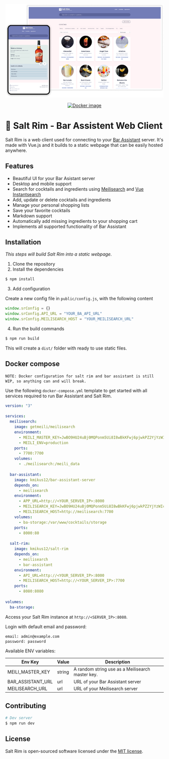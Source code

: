<p align="center">
    <a href="https://karlomikus.com" target="_blank"><img width="700" src="art/hero.png" alt="Logo"></a>
</p>

<p align="center">
    <a href="https://hub.docker.com/r/kmikus12/salt-rim"><img src="https://img.shields.io/docker/v/kmikus12/salt-rim?style=for-the-badge" alt="Docker image"></a>
</p>

# 🍹 Salt Rim - Bar Assistent Web Client

Salt Rim is a web client used for connecting to your [Bar Assistant](https://github.com/karlomikus/bar-assistant) server. It's made with Vue.js and it builds to a static webpage that can be easily hosted anywhere.

## Features

- Beautiful UI for your Bar Asistant server
- Desktop and mobile support
- Search for cocktails and ingredients using [Meilisearch](https://www.meilisearch.com/) and [Vue Instantsearch](https://www.algolia.com/doc/guides/building-search-ui/what-is-instantsearch/vue/)
- Add, update or delete cocktails and ingredients
- Manage your personal shopping lists
- Save your favorite cocktails
- Markdown support
- Automatically add missing ingredients to your shopping cart
- Implements all supported functionality of Bar Assistant

## Installation

*This steps will build Salt Rim into a static webpage.*

1. Clone the repository
2. Install the dependencies

``` bash
$ npm install
```

3. Add configuration

Create a new config file in `public/config.js`, with the following content

``` js
window.srConfig = {}
window.srConfig.API_URL = "YOUR_BA_API_URL"
window.srConfig.MEILISEARCH_HOST = "YOUR_MEILISEARCH_URL"
```

4. Run the build commands

``` bash
$ npm run build
```

This will create a `dist/` folder with ready to use static files.

## Docker compose

    NOTE: Docker configuration for salt rim and bar assistant is still WIP, so anything can and will break.

Use the following `docker-compose.yml` template to get started with all services required to run Bar Assistant and Salt Rim.

``` yml
version: "3"

services:
  meilisearch:
    image: getmeili/meilisearch
    environment:
      - MEILI_MASTER_KEY=JwBO9HU24uBj0MQPonm5Ui8I8wBkKFwj6pjwkPZ2YjYzWIcyZu
      - MEILI_ENV=production
    ports:
      - 7700:7700
    volumes:
      - ./meilisearch:/meili_data

  bar-assistant:
    image: kmikus12/bar-assistant-server
    depends_on:
      - meilisearch
    environment:
      - APP_URL=http://<YOUR_SERVER_IP>:8000
      - MEILISEARCH_KEY=JwBO9HU24uBj0MQPonm5Ui8I8wBkKFwj6pjwkPZ2YjYzWIcyZu
      - MEILISEARCH_HOST=http://meilisearch:7700
    volumes:
      - ba-storage:/var/www/cocktails/storage
    ports:
      - 8000:80

  salt-rim:
    image: kmikus12/salt-rim
    depends_on:
      - meilisearch
      - bar-assistant
    environment:
      - API_URL=http://<YOUR_SERVER_IP>:8000
      - MEILISEARCH_HOST=http://<YOUR_SERVER_IP>:7700
    ports:
      - 8080:8080

volumes:
  ba-storage:
```

Access your Salt Rim instance at `http://<SERVER_IP>:8080`.

Login with default email and password:

```
email: admin@example.com
password: password
```

Available ENV variables:

|Env Key|Value|Description|
|-|-|-
|MEILI_MASTER_KEY|string|A random string use as a Meilisearch master key.|
|BAR_ASSISTANT_URL|url|URL of your Bar Assistant server|
|MEILISEARCH_URL|url|URL of your Meilisearch server|

## Contributing

``` bash
# Dev server
$ npm run dev
```

## License

Salt Rim is open-sourced software licensed under the [MIT license](https://opensource.org/licenses/MIT).
